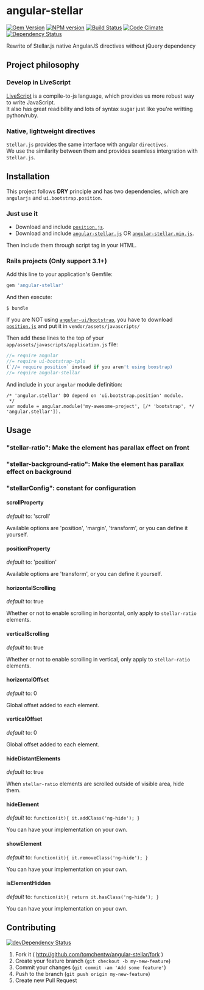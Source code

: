 # angular-stellar

[![Gem Version](https://badge.fury.io/rb/angular-stellar.png)](http://badge.fury.io/rb/angular-stellar) [![NPM version](https://badge.fury.io/js/angular-stellar.png)](http://badge.fury.io/js/angular-stellar) [![Build Status](https://secure.travis-ci.org/tomchentw/angular-stellar.png)](http://travis-ci.org/tomchentw/angular-stellar) [![Code Climate](https://codeclimate.com/github/tomchentw/angular-stellar.png)](https://codeclimate.com/github/tomchentw/angular-stellar)  [![Dependency Status](https://gemnasium.com/tomchentw/angular-stellar.png)](https://gemnasium.com/tomchentw/angular-stellar)

Rewrite of Stellar.js native AngularJS directives without jQuery dependency


## Project philosophy

### Develop in LiveScript
[LiveScript](http://livescript.net/) is a compile-to-js language, which provides us more robust way to write JavaScript.  
It also has great readibility and lots of syntax sugar just like you're writting python/ruby.

### Native, lightweight directives
`Stellar.js` provides the same interface with angular `directives`.  
We use the similarity between them and provides seamless intergration with `Stellar.js`.  


## Installation

This project follows **DRY** principle and has two dependencies, which are `angularjs` and `ui.bootstrap.position`.

### Just use it

* Download and include [`position.js`](https://github.com/angular-ui/bootstrap/blob/master/src/position/position.js).
* Download and include [`angular-stellar.js`](https://github.com/tomchentw/angular-stellar/blob/master/angular-stellar.js) OR [`angular-stellar.min.js`](https://github.com/tomchentw/angular-stellar/blob/master/angular-stellar.min.js).  

Then include them through script tag in your HTML.

### **Rails** projects (Only support 3.1+)
Add this line to your application's Gemfile:
```ruby
gem 'angular-stellar'
```

And then execute:

    $ bundle

If you are NOT using [`angular-ui/bootstrap`](https://github.com/angular-ui/bootstrap), you have to download
[`position.js`](https://github.com/angular-ui/bootstrap/blob/master/src/position/position.js) and put it in  `vendor/assets/javascripts/`

Then add these lines to the top of your `app/assets/javascripts/application.js` file:

```javascript
//= require angular
//= require ui-bootstrap-tpls
(`//= require position` instead if you aren't using boostrap)
//= require angular-stellar
```

And include in your `angular` module definition:
    
    /* 'angular.stellar' DO depend on 'ui.bootstrap.position' module.
     */    
    var module = angular.module('my-awesome-project', [/* 'bootstrap', */ 'angular.stellar']).


## Usage

### "stellar-ratio": Make the element has parallax effect on front

### "stellar-background-ratio": Make the element has parallax effect on background

### "stellarConfig": constant for configuration

#### scrollProperty
_default_ to: 'scroll'

Available options are 'position', 'margin', 'transform', or you can define it yourself.

#### positionProperty
_default_ to: 'position'

Available options are 'transform', or you can define it yourself.

#### horizontalScrolling
_default_ to: true

Whether or not to enable scrolling in horizontal, only apply to `stellar-ratio` elements.

#### verticalScrolling
_default_ to: true

Whether or not to enable scrolling in vertical, only apply to `stellar-ratio` elements.

#### horizontalOffset
_default_ to: 0

Global offset added to each element.

#### verticalOffset
_default_ to: 0

Global offset added to each element.

#### hideDistantElements
_default_ to: true

When `stellar-ratio` elements are scrolled outside of visible area, hide them.

#### hideElement
_default_ to: `function(it){ it.addClass('ng-hide'); }`

You can have your implementation on your own.

#### showElement
_default_ to: `function(it){ it.removeClass('ng-hide'); }`

You can have your implementation on your own.

#### isElementHidden
_default_ to: `function(it){ return it.hasClass('ng-hide'); }`

You can have your implementation on your own.


## Contributing

[![devDependency Status](https://david-dm.org/tomchentw/angular-stellar/dev-status.png?branch=master)](https://david-dm.org/tomchentw/angular-stellar#info=devDependencies)

1. Fork it ( http://github.com/tomchentw/angular-stellar/fork )
2. Create your feature branch (`git checkout -b my-new-feature`)
3. Commit your changes (`git commit -am 'Add some feature'`)
4. Push to the branch (`git push origin my-new-feature`)
5. Create new Pull Request
